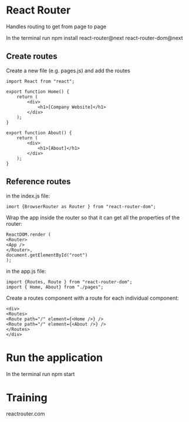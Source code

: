 React Router
==============
Handles routing to get from page to page

In the terminal run npm install react-router@next react-router-dom@next

Create routes
--------------
Create a new file (e.g. pages.js) and add the routes

```
import React from "react";

export function Home() {
    return (
        <div>
            <h1>[Company Website]</h1>
        </div>
    );
}

export function About() {
    return (
        <div>
            <h1>[About]</h1>
        </div>
    );
}
```

Reference routes
---------------
in the index.js file:

```
imort {BrowserRouter as Router } from "react-router-dom";
```
Wrap the app inside the router so that it can get all the properties of the router:

```
ReactDOM.render (
<Router>
<App />
</Router>,
document.getElementById("root")
);
```

in the app.js file:

```
import {Routes, Route } from "react-router-dom";
import { Home, About} from "./pages";
```

Create a routes component with a route for each individual component:

```
<div>
<Routes>
<Route path="/" element={<Home />} />
<Route path="/" element={<About />} />
</Routes>
</div>
```

Run the application
=====================
In the terminal run npm start

Training
========
reactrouter.com
